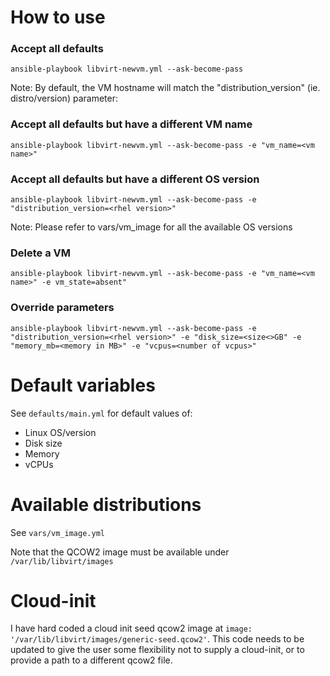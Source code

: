 # How to use

### Accept all defaults

```
ansible-playbook libvirt-newvm.yml --ask-become-pass
```

Note: By default, the VM hostname will match the "distribution_version" (ie. distro/version) parameter:

### Accept all defaults but have a different VM name

```
ansible-playbook libvirt-newvm.yml --ask-become-pass -e "vm_name=<vm name>"
```

### Accept all defaults but have a different OS version

```
ansible-playbook libvirt-newvm.yml --ask-become-pass -e "distribution_version=<rhel version>"
```

Note: Please refer to vars/vm_image for all the available OS versions

### Delete a VM

```
ansible-playbook libvirt-newvm.yml --ask-become-pass -e "vm_name=<vm name>" -e vm_state=absent"
```

### Override parameters

```
ansible-playbook libvirt-newvm.yml --ask-become-pass -e "distribution_version=<rhel version>" -e "disk_size=<size<>GB" -e "memory_mb=<memory in MB>" -e "vcpus=<number of vcpus>"
```
# Default variables

See `defaults/main.yml` for default values of:
- Linux OS/version
- Disk size
- Memory
- vCPUs

# Available distributions

See `vars/vm_image.yml`

Note that the QCOW2 image must be available under `/var/lib/libvirt/images`

# Cloud-init

I have hard coded a cloud init seed qcow2 image at `image: '/var/lib/libvirt/images/generic-seed.qcow2'`. This code needs to be updated to give the user some flexibility not to supply a cloud-init, or to provide a path to a different qcow2 file.
